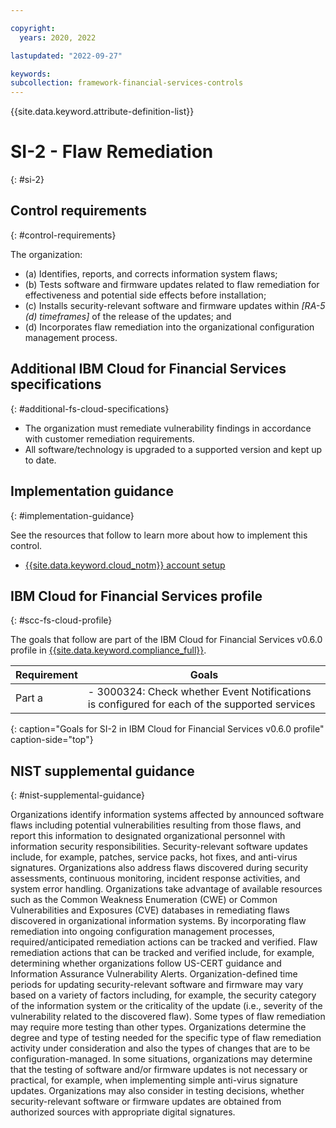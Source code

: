 ```yaml
---

copyright:
  years: 2020, 2022

lastupdated: "2022-09-27"

keywords: 
subcollection: framework-financial-services-controls
---
```


{{site.data.keyword.attribute-definition-list}}

         
# SI-2 - Flaw Remediation
{: #si-2}

## Control requirements
{: #control-requirements}

The organization:

- (a) Identifies, reports, and corrects information system flaws;
- (b) Tests software and firmware updates related to flaw remediation for effectiveness and potential side effects before installation;
- (c) Installs security-relevant software and firmware updates within _[RA-5 (d) timeframes]_ of the release of the updates; and
- (d) Incorporates flaw remediation into the organizational configuration management process.

## Additional IBM Cloud for Financial Services specifications
{: #additional-fs-cloud-specifications}

- The organization must remediate vulnerability findings in accordance with customer remediation requirements.  
- All software/technology is upgraded to a supported version and kept up to date.

## Implementation guidance
{: #implementation-guidance}

See the resources that follow to learn more about how to implement this control.

- [{{site.data.keyword.cloud_notm}} account setup](/docs/framework-financial-services?topic=framework-financial-services-shared-account-setup)

## IBM Cloud for Financial Services profile
{: #scc-fs-cloud-profile}

The goals that follow are part of the IBM Cloud for Financial Services v0.6.0 profile in [{{site.data.keyword.compliance_full}}](/docs/security-compliance?topic=security-compliance-getting-started).

| Requirement | Goals |
|-------------|-------|
| Part a | - 3000324: Check whether Event Notifications is configured for each of the supported services | 
{: caption="Goals for SI-2 in IBM Cloud for Financial Services v0.6.0 profile" caption-side="top"}

## NIST supplemental guidance
{: #nist-supplemental-guidance}

Organizations identify information systems affected by announced software flaws including potential vulnerabilities resulting from those flaws, and report this information to designated organizational personnel with information security responsibilities. Security-relevant software updates include, for example, patches, service packs, hot fixes, and anti-virus signatures. Organizations also address flaws discovered during security assessments, continuous monitoring, incident response activities, and system error handling. Organizations take advantage of available resources such as the Common Weakness Enumeration (CWE) or Common Vulnerabilities and Exposures (CVE) databases in remediating flaws discovered in organizational information systems. By incorporating flaw remediation into ongoing configuration management processes, required/anticipated remediation actions can be tracked and verified. Flaw remediation actions that can be tracked and verified include, for example, determining whether organizations follow US-CERT guidance and Information Assurance Vulnerability Alerts. Organization-defined time periods for updating security-relevant software and firmware may vary based on a variety of factors including, for example, the security category of the information system or the criticality of the update (i.e., severity of the vulnerability related to the discovered flaw). Some types of flaw remediation may require more testing than other types. Organizations determine the degree and type of testing needed for the specific type of flaw remediation activity under consideration and also the types of changes that are to be configuration-managed. In some situations, organizations may determine that the testing of software and/or firmware updates is not necessary or practical, for example, when implementing simple anti-virus signature updates. Organizations may also consider in testing decisions, whether security-relevant software or firmware updates are obtained from authorized sources with appropriate digital signatures.



